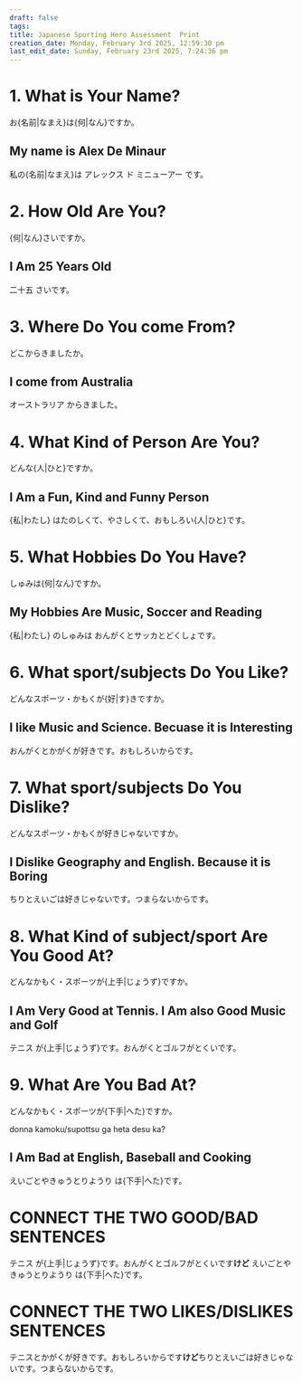 ```yaml
---
draft: false
tags:
title: Japanese Sporting Hero Assessment  Print
creation_date: Monday, February 3rd 2025, 12:59:30 pm
last_edit_date: Sunday, February 23rd 2025, 7:24:36 pm
---
```


# 1. What is Your Name?

お{名前|なまえ}は{何|なん}ですか。

## My name is Alex De Minaur

私の{名前|なまえ}は アレックス ド ミニューアー です。

# 2. How Old Are You?

{何|なん}さいですか。

## I Am 25 Years Old

二十五 さいです。

# 3. Where Do You come From?

どこからきましたか。

## I come from Australia

オーストラリア からきました。

# 4. What Kind of Person Are You?

どんな{人|ひと}ですか。

## I Am a Fun, Kind and Funny Person

{私|わたし} はたのしくて、やさしくて、おもしろい{人|ひと}です。

# 5. What Hobbies Do You Have?

しゅみは{何|なん}ですか。

## My Hobbies Are Music, Soccer and Reading

{私|わたし} のしゅみは おんがくとサッカとどくしょです。

<div class="page-break" style="page-break-before: always;"></div>

# 6. What sport/subjects Do You Like?

どんなスポーツ・かもくが{好|す}きですか。

## I like Music and Science. Becuase it is Interesting

おんがくとかがくが好きです。おもしろいからです。

# 7. What sport/subjects Do You Dislike?

どんなスポーツ・かもくが好きじゃないですか。

## I Dislike Geography and English. Because it is Boring

ちりとえいごは好きじゃないです。つまらないからです。

# 8. What Kind of subject/sport Are You Good At?

どんなかもく・スポーツが{上手|じょうず}ですか。

## I Am Very Good at Tennis. I Am also Good Music and Golf

テニス が{上手|じょうず}です。おんがくとゴルフがとくいです。

# 9. What Are You Bad At?

どんなかもく・スポーツが{下手|へた}ですか。

donna kamoku/supottsu ga heta desu ka?

## I Am Bad at English, Baseball and Cooking

えいごとやきゅうとりようり は{下手|へた}です。

# CONNECT THE TWO GOOD/BAD SENTENCES

テニス が{上手|じょうず}です。おんがくとゴルフがとくいです**けど** えいごとやきゅうとりようり は{下手|へた}です。

# CONNECT THE TWO LIKES/DISLIKES SENTENCES

テニスとかがくが好きです。おもしろいからです**けど**ちりとえいごは好きじゃないです。つまらないからです。
